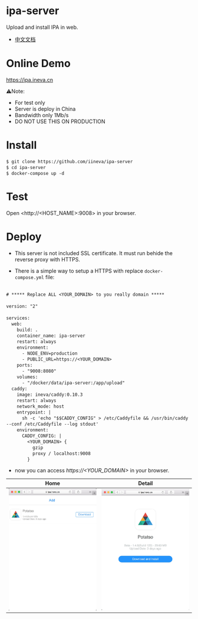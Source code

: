 # ipa-server

Upload and install IPA in web.

* [中文文档](README_zh.md)

# Online Demo

<https://ipa.ineva.cn>

⚠️Note:

* For test only
* Server is deploy in China
* Bandwidth only 1Mb/s
* DO NOT USE THIS ON PRODUCTION

# Install

```
$ git clone https://github.com/iineva/ipa-server
$ cd ipa-server
$ docker-compose up -d
```

# Test

Open <http://<HOST_NAME>:9008> in your browser.

# Deploy

* This server is not included SSL certificate. It must run behide the reverse proxy with HTTPS.

* There is a simple way to setup a HTTPS with replace `docker-compose.yml` file:

```

# ***** Replace ALL <YOUR_DOMAIN> to you really domain *****

version: "2"

services:
  web:
    build: .
    container_name: ipa-server
    restart: always
    environment:
      - NODE_ENV=production
      - PUBLIC_URL=https://<YOUR_DOMAIN>
    ports:
      - "9008:8080"
    volumes:
      - "/docker/data/ipa-server:/app/upload"
  caddy:
    image: ineva/caddy:0.10.3
    restart: always
    network_mode: host
    entrypoint: |
      sh -c 'echo "$$CADDY_CONFIG" > /etc/Caddyfile && /usr/bin/caddy --conf /etc/Caddyfile --log stdout'
    environment:
      CADDY_CONFIG: |
        <YOUR_DOMAIN> {
          gzip
          proxy / localhost:9008
        }
```

* now you can access *https://\<YOUR_DOMAIN\>* in your browser.

Home | Detail |
 --- | ---
![](snapshot/en/1.jpeg) | ![](snapshot/en/2.jpeg)
